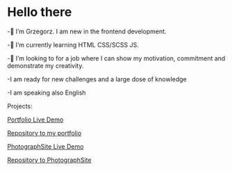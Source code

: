 # Hello there

-👋 I’m Grzegorz. I am new in the frontend development.

-🌱 I’m currently learning HTML CSS/SCSS JS. 

-💞️ I’m looking to for a job where I can show my motivation, commitment and demonstrate my creativity.

-I am ready for new challenges and a large dose of knowledge

-I am speaking also English 


Projects:

[Portfolio Live Demo](http://grzegorzszwed.000webhostapp.com/)

[Repository to my portfolio](https://github.com/czesuaww/GrzegorzSzwedSite)    

[PhotographSite Live Demo](https://czesuaww.github.io/PhotographSite/)

[Repository to PhotographSite](https://github.com/czesuaww/PhotographSite)

